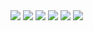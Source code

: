 <img src="https://github.com/m-dabrowsky/Qt-Nauka/blob/main/QML/WidgetGallery/basicWidgets.png">
<img src="https://github.com/m-dabrowsky/Qt-Nauka/blob/main/QML/WidgetGallery/animation.png">
<img src="https://github.com/m-dabrowsky/Qt-Nauka/blob/main/QML/WidgetGallery/animation2.png">
<img src="https://github.com/m-dabrowsky/Qt-Nauka/blob/main/QML/WidgetGallery/pathView.png">
<img src="https://github.com/m-dabrowsky/Qt-Nauka/blob/main/QML/WidgetGallery/listView.png">
<img src="https://github.com/m-dabrowsky/Qt-Nauka/blob/main/QML/WidgetGallery/gridView.png">
